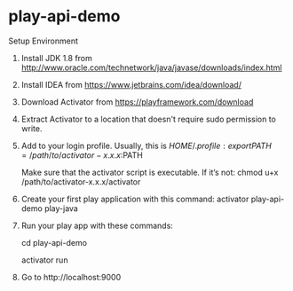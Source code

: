 # play-api-demo

Setup Environment

1. Install JDK 1.8 from http://www.oracle.com/technetwork/java/javase/downloads/index.html
2. Install IDEA from https://www.jetbrains.com/idea/download/
3. Download Activator from https://playframework.com/download
4. Extract Activator to a location that doesn't require sudo permission to write.
5. Add to your login profile. Usually, this is $HOME/.profile:
    export PATH=/path/to/activator-x.x.x:$PATH
   
    Make sure that the activator script is executable. If it’s not:
     chmod u+x /path/to/activator-x.x.x/activator
6. Create your first play application with this command: activator play-api-demo play-java
7. Run your play app with these commands:
   
    cd play-api-demo
   
    activator run
8. Go to http://localhost:9000
